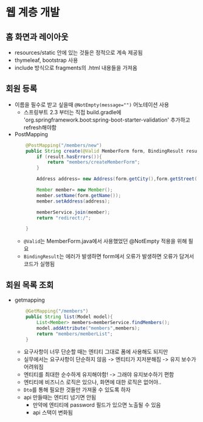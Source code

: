 # 웹 계층 개발 

## 홈 화면과 레이아웃 
* resources/static 안에 있는 것들은 정적으로 계속 제공됨 
* thymeleaf, bootstrap 사용 
* include 방식으로 fragments의 .html 내용들을 가져옴 

## 회원 등록 
* 이름을 필수로 받고 싶을때 `@NotEmpty(message="")` 어노테이션 사용
    * 스프링부트 2.3 부터는 직접 build.gradle에 'org.springframework.boot:spring-boot-starter-validation' 추가하고 refresh해야함 
* PostMapping
    ```java
        @PostMapping("/members/new")
        public String create(@Valid MemberForm form, BindingResult result){
            if (result.hasErrors()){
                return "members/createMemberForm"; 
            }

            Address address= new Address(form.getCity(),form.getStreet(),form.getZipcode());

            Member member= new Member();
            member.setName(form.getName());
            member.setAddress(address);

            memberService.join(member);
            return "redirect:/";

        }
    ```
    * `@Valid`는 MemberForm.java에서 사용했었던 @NotEmpty 적용을 위해 필요 
    * `BindingResult`는 에러가 발생하면 form에서 오류가 발생하면 오류가 담겨서 코드가 실행됨 

## 회원 목록 조회 
* getmapping
    ```java
        @GetMapping("/members")
        public String list(Model model){
            List<Member> members=memberService.findMembers();
            model.addAttribute("members",members);
            return "members/memberList";
        }
    ```
    * 요구사항이 너무 단순할 때는 엔티티 그대로 폼에 사용해도 되지만
    * 실무에서는 요구사항이 단순하지 않음 -> 엔티티가 지저분해짐 -> 유지 보수가 어려워짐 
    * 엔티티를 최대한 순수하게 유지해야함! -> 그래야 유지보수하기 편함 
    * 엔티티에 비즈니스 로직은 있으나, 화면에 대한 로직은 없어야..
    * `Dto`를 통해 필요한 것들만 가져올 수 있도록 하자 
    * api 만들때는 엔티티 넘기면 안됨
        * 만약에 엔티티에 password 필드가 있으면 노출될 수 있음 
        * api 스택이 변화됨 